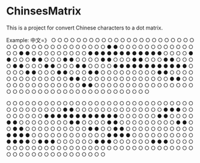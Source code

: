 # ChinsesMatrix
This is a project for convert Chinese characters to a dot matrix.

Example:
中文=》
○ ○ ○ ○ ○ ○ ○ ○ ○ ○ ○ ○ ○ ○ ○ ○ 
○ ○ ○ ○ ○ ○ ○ ○ ○ ○ ○ ○ ○ ○ ○ ○ 
○ ○ ○ ○ ○ ○ ○ ● ● ○ ○ ○ ○ ○ ○ ○ 
○ ○ ○ ○ ○ ○ ○ ● ● ○ ○ ○ ○ ○ ○ ○ 
○ ○ ● ● ● ● ● ● ● ● ● ● ● ● ○ ○ 
○ ○ ● ● ○ ○ ○ ● ● ○ ○ ○ ● ● ○ ○ 
○ ○ ● ● ○ ○ ○ ● ● ○ ○ ○ ● ● ○ ○ 
○ ○ ● ● ○ ○ ○ ● ● ○ ○ ○ ● ● ○ ○ 
○ ○ ● ● ● ● ● ● ● ● ● ● ● ● ○ ○ 
○ ○ ● ● ○ ○ ○ ● ● ○ ○ ○ ● ● ○ ○ 
○ ○ ○ ○ ○ ○ ○ ● ● ○ ○ ○ ○ ○ ○ ○ 
○ ○ ○ ○ ○ ○ ○ ● ● ○ ○ ○ ○ ○ ○ ○ 
○ ○ ○ ○ ○ ○ ○ ● ● ○ ○ ○ ○ ○ ○ ○ 
○ ○ ○ ○ ○ ○ ○ ● ● ○ ○ ○ ○ ○ ○ ○ 
○ ○ ○ ○ ○ ○ ○ ○ ○ ○ ○ ○ ○ ○ ○ ○ 
○ ○ ○ ○ ○ ○ ○ ○ ○ ○ ○ ○ ○ ○ ○ ○ 

○ ○ ○ ○ ○ ○ ○ ○ ○ ○ ○ ○ ○ ○ ○ ○ 
○ ○ ○ ○ ○ ○ ○ ○ ○ ○ ○ ○ ○ ○ ○ ○ 
○ ○ ○ ○ ○ ○ ○ ● ● ○ ○ ○ ○ ○ ○ ○ 
○ ○ ○ ○ ○ ○ ○ ● ● ● ○ ○ ○ ○ ○ ○ 
○ ○ ● ● ● ● ● ● ● ● ● ● ● ● ○ ○ 
○ ○ ○ ○ ● ● ○ ○ ○ ○ ● ● ○ ○ ○ ○ 
○ ○ ○ ○ ● ● ○ ○ ○ ○ ● ● ○ ○ ○ ○ 
○ ○ ○ ○ ○ ● ● ○ ○ ● ● ○ ○ ○ ○ ○ 
○ ○ ○ ○ ○ ● ● ○ ○ ● ● ○ ○ ○ ○ ○ 
○ ○ ○ ○ ○ ○ ● ● ● ● ○ ○ ○ ○ ○ ○ 
○ ○ ○ ○ ○ ○ ● ● ● ● ○ ○ ○ ○ ○ ○ 
○ ○ ○ ○ ● ● ● ● ○ ● ● ● ○ ○ ○ ○ 
○ ○ ● ● ● ○ ○ ○ ○ ○ ○ ● ● ● ○ ○ 
○ ○ ○ ○ ○ ○ ○ ○ ○ ○ ○ ○ ○ ○ ○ ○ 
○ ○ ○ ○ ○ ○ ○ ○ ○ ○ ○ ○ ○ ○ ○ ○ 
○ ○ ○ ○ ○ ○ ○ ○ ○ ○ ○ ○ ○ ○ ○ ○ 
